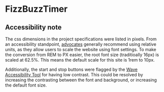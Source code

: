 # FizzBuzzTimer



## Accessibility note
The css dimensions in the project specifications were listed in pixels. From an accessibility standpoint, [advocates](https://www.24a11y.com/2019/pixels-vs-relative-units-in-css-why-its-still-a-big-deal/) generally recommend using relative units, as they allow users to scale the website
using font settings. To make the conversion from REM to PX easier, the root font size (traditioally 16px) is scaled at 62.5%. This means the default
scale for this site is 1rem to 10px.

Additionally, the start and stop buttons were flagged by the [Wave Accessibility Tool](https://wave.webaim.org/) for having low contrast. This could be
resolved by increasing the contrasting between the font and background, or increasing the default font size.
